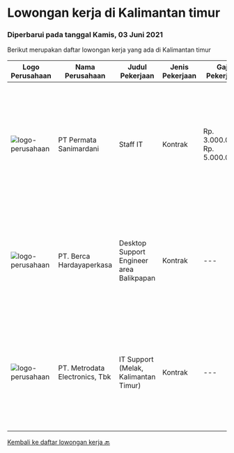 
  # Lowongan kerja di Kalimantan timur

  ### Diperbarui pada tanggal Kamis, 03 Juni 2021

  Berikut merupakan daftar lowongan kerja yang ada di Kalimantan timur

  |Logo Perusahaan | Nama Perusahaan | Judul Pekerjaan | Jenis Pekerjaan | Gaji Pekerjaan | Lokasi | Deskripsi | Tanggal diunggah | Pranala |
  | -------------- | --------------- | --------------- | --------- | --------- | -------------- | ------- | ----------- | ----------- |
  |![logo-perusahaan](https://us.123rf.com/450wm/pavelstasevich/pavelstasevich1811/pavelstasevich181101027/112815900-stock-vector-no-image-available-icon-flat-vector.jpg?ver=6)|PT Permata Sanimardani|Staff IT|Kontrak|Rp. 3.000.000-Rp. 5.000.000|Kalimantan Timur|Deskripsi Pekerjaan : Menangani Trouble Shooting, Software , hardware, server Melakukan maintenance system dan program secara berkala Menangani...|Selasa, 25 Mei 2021|https://www.jobstreet.co.id/id/job/staff-it-3538540?token=0~732ee658-ee77-4beb-9412-1c338b3c2787&sectionRank=1&jobId=jobstreet-id-job-3538540|
|![logo-perusahaan](https://image-service-cdn.seek.com.au/0c900ac2b5b1a2cf9bee651ce5d069e68ff14c92/ee4dce1061f3f616224767ad58cb2fc751b8d2dc)|PT. Berca Hardayaperkasa|Desktop Support Engineer area Balikpapan|Kontrak|---|Kalimantan Timur|Responsibilities : Analyzing, diagnosing, and installation to several areas including desktop hardware, operating systems, application software and...|Rabu, 26 Mei 2021|https://www.jobstreet.co.id/id/job/desktop-support-engineer-area-balikpapan-3530183?token=0~732ee658-ee77-4beb-9412-1c338b3c2787&sectionRank=2&jobId=jobstreet-id-job-3530183|
|![logo-perusahaan](https://image-service-cdn.seek.com.au/0d75518309b56a3cff39daa569b0ba02cc7a22f2/ee4dce1061f3f616224767ad58cb2fc751b8d2dc)|PT. Metrodata Electronics, Tbk|IT Support (Melak, Kalimantan Timur)|Kontrak|---|Kalimantan Timur|Kualifikasi : Minimal Pendidikan Formal D3 atau S1, disarankan memiliki latar belakang pendidikan Teknik Informatika, llmu Komputer, Teknik Komputer...|Rabu, 19 Mei 2021|https://www.jobstreet.co.id/id/job/it-support-melak-kalimantan-timur-3533391?token=0~732ee658-ee77-4beb-9412-1c338b3c2787&sectionRank=3&jobId=jobstreet-id-job-3533391|


  [Kembali ke daftar lowongan kerja 🔙](../README.md#daftar-lowongan-kerja)
  